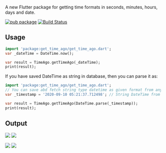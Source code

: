 A new Flutter package for getting time formats in seconds, minutes, hours, days and date.

[![pub package](https://img.shields.io/pub/v/get_time_ago.svg)](https://pub.dev/packages/get_time_ago)
[![Build Status](https://api.travis-ci.org/nixrajput/get-time-ago.svg)](https://pub.dev/packages/get_time_ago)

## Usage

```dart
import 'package:get_time_ago/get_time_ago.dart';
var _dateTime = DateTime.now();

var result = TimeAgo.getTimeAgo(_dateTime);
print(result);
```

If you have saved DateTime as string in database, then you can parse it as:

```dart
import 'package:get_time_ago/get_time_ago.dart';
// You can save abd fetch string type datetime as given format from any backend databases and set it to a variable, then parse this timestamp as given below steps:
var _timestamp = '2020-09-10 05:21:37.712498'; // String DateTime from backend.

var result = TimeAgo.getTimeAgo(DateTime.parse(_timestamp));
print(result);
```

## Output

<p>
 <img src="get_time_ago_1.jpg">
 <img src="get_time_ago_2.jpg">
 </p>    
 
<p>
 <img src="get_time_ago_3.jpg">
 <img src="get_time_ago_4.jpg">
 </p>  




